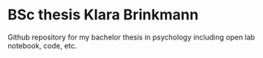 # BSc thesis Klara Brinkmann
Github repository for my bachelor thesis in psychology including open lab notebook, code, etc.
